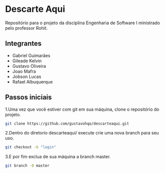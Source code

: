 # Descarte Aqui
Repositório para o projeto da disciplina Engenharia de Software I ministrado pelo professor Rohit.

## Integrantes
- Gabriel Guimarães
- Gileade Kelvin
- Gustavo Oliveira
- Joao Mafra
- Jobson Lucas
- Rafael Albuquerque


## Passos iniciais
1.Uma vez que você estiver com git em sua máquina, clone o repositório do projeto.

```bash
git clone https://github.com/gustavohqo/descarteaqui.git
```

2.Dentro do diretorio descarteaqui/ execute crie uma nova branch para seu uso.

```bash
git checkout -b "login"
```

3.E por fim exclua de sua máquina a branch master.

```bash 
git branch -D master
```

